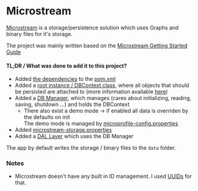 # Microstream

[Microstream](https://microstream.one/) is a storage/persistence solution which uses Graphs and binary files for it's storage.

The project was mainly written based on the [Microstream Getting Started Guide](https://manual.docs.microstream.one/data-store/getting-started)

#### TL;DR / What was done to add it to this project?
* Added [the dependencies](https://manual.docs.microstream.one/data-store/getting-started#prerequisites) to the [pom.xml](../pom.xml)
* Added a [root instance / DBContext class](../src/main/java/hackathon/microstream/storage/DBContext.java), where all objects that should be persisted are attached to (more information available [here](https://manual.docs.microstream.one/data-store/getting-started#the-root-instance))
* Added a [DB Manager](../src/main/java/hackathon/microstream/storage/DBManager.java), which manages (cares about initializing, reading, saving, shutdown ...) and holds the DBContext
  * There also exist a demo mode → if enabled all data is overriden by the defaults on init<br>
    The demo mode is managed by [microprofile-config.properties](../src/main/resources/META-INF/microprofile-config.properties#L2)
* Added [microstream-storage.properties](../src/main/resources/microstream-storage.properties)
* Added a [DAL Layer](../src/main/java/hackathon/microstream/dal) which uses the DB Manager


The app by default writes the storage / binary files to the ``data`` folder.


### Notes
* Microstream doesn't have any built in ID management. I used [UUIDs](https://en.wikipedia.org/wiki/Universally_unique_identifier) for that.
